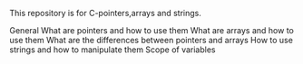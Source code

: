 This repository is for C-pointers,arrays and strings.

General
What are pointers and how to use them
What are arrays and how to use them
What are the differences between pointers and arrays
How to use strings and how to manipulate them
Scope of variables
